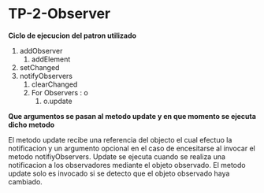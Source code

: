 # TP-2-Observer
**Ciclo de ejecucion del patron utilizado** 

1.  addObserver
    1.  addElement
2.  setChanged
3.  notifyObservers
    1.  clearChanged
    2.  For Observers : o 
        1.  o.update
    
**Que argumentos se pasan al metodo update y en que momento se ejecuta dicho metodo**

El metodo update recibe una referencia del objecto el cual efectuo la notificacion y un argumento opcional en el caso de encesitarse al invocar el metodo notifiyObservers.
Update se ejecuta cuando se realiza una notificacion a los observadores mediante el objeto observado. El metodo update solo es invocado si se detecto que el objeto observado haya cambiado.
